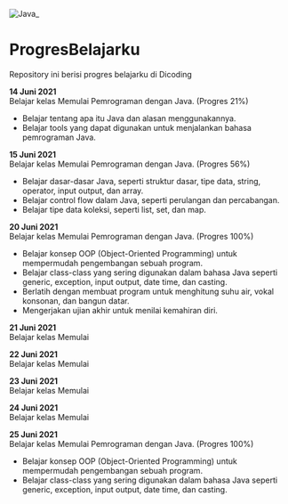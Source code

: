 ![Java](https://i0.wp.com/www.nesabamedia.com/wp-content/uploads/2019/03/java_logo.png?resize=680%2C350&ssl=1)_
# ProgresBelajarku
Repository ini berisi progres belajarku di Dicoding

**14 Juni 2021**  
Belajar kelas Memulai Pemrograman dengan Java. (Progres 21%)
  * Belajar tentang apa itu Java dan alasan menggunakannya.
  * Belajar tools yang dapat digunakan untuk menjalankan bahasa pemrograman Java.

**15 Juni 2021**  
Belajar kelas Memulai Pemrograman dengan Java. (Progres 56%)
  * Belajar dasar-dasar Java, seperti struktur dasar, tipe data, string, operator, input output, dan array.
  * Belajar control flow dalam Java, seperti perulangan dan percabangan.
  * Belajar tipe data koleksi, seperti list, set, dan map.

**20 Juni 2021**  
Belajar kelas Memulai Pemrograman dengan Java. (Progres 100%)
 * Belajar konsep OOP (Object-Oriented Programming) untuk mempermudah pengembangan sebuah program.
 * Belajar class-class yang sering digunakan dalam bahasa Java seperti generic, exception, input output, date time, dan casting. 
 * Berlatih dengan membuat program untuk menghitung suhu air, vokal konsonan, dan bangun datar. 
 * Mengerjakan ujian akhir untuk menilai kemahiran diri.

**21 Juni 2021**  
Belajar kelas Memulai

**22 Juni 2021**  
Belajar kelas Memulai

**23 Juni 2021**  
Belajar kelas Memulai

**24 Juni 2021**  
Belajar kelas Memulai

**25 Juni 2021**  
Belajar kelas Memulai Pemrograman dengan Java. (Progres 100%)
 * Belajar konsep OOP (Object-Oriented Programming) untuk mempermudah pengembangan sebuah program.
 * Belajar class-class yang sering digunakan dalam bahasa Java seperti generic, exception, input output, date time, dan casting. 

